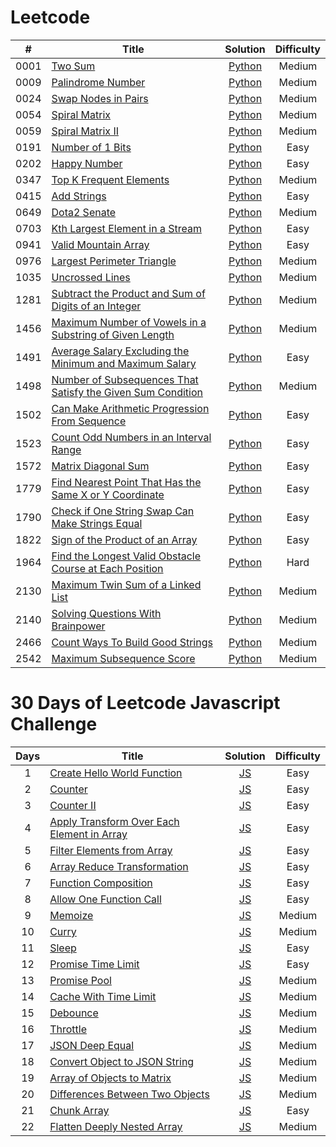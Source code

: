 # Leetcode

|  #   | Title                                                                                                                                                         |                                            Solution                                            | Difficulty |
| :--: | ------------------------------------------------------------------------------------------------------------------------------------------------------------- | :--------------------------------------------------------------------------------------------: | :--------: |
| 0001 | [Two Sum](https://leetcode.com/problems/two-sum)                                                                                                              |                           [Python](./algorithms/leetcode/two-sum.py)                           |   Medium   |
| 0009 | [Palindrome Number](https://leetcode.com/problems/palindrome-number)                                                                                          |                      [Python](./algorithms/leetcode/palindrome-number.py)                      |   Medium   |
| 0024 | [Swap Nodes in Pairs](https://leetcode.com/problems/swap-nodes-in-pairs)                                                                                      |                     [Python](./algorithms/leetcode/swap-nodes-in-pairs.py)                     |   Medium   |
| 0054 | [Spiral Matrix](https://leetcode.com/problems/spiral-matrix/)                                                                                                 |                        [Python](./algorithms/leetcode/spiral-matrix.py)                        |   Medium   |
| 0059 | [Spiral Matrix II](https://leetcode.com/problems/spiral-matrix-ii/)                                                                                           |                      [Python](./algorithms/leetcode/spiral-matrix-ii.py)                       |   Medium   |
| 0191 | [Number of 1 Bits](https://leetcode.com/problems/number-of-1-bits)                                                                                            |                      [Python](./algorithms/leetcode/number-of-1-bits.py)                       |    Easy    |
| 0202 | [Happy Number](https://leetcode.com/problems/happy-number)                                                                                                    |                        [Python](./algorithms/leetcode/happy-number.py)                         |    Easy    |
| 0347 | [Top K Frequent Elements](https://leetcode.com/problems/top-k-frequent-elements)                                                                              |                   [Python](./algorithms/leetcode/top-k-frequent-elements.py)                   |   Medium   |
| 0415 | [Add Strings](https://leetcode.com/problems/add-strings)                                                                                                      |                         [Python](./algorithms/leetcode/add-strings.py)                         |    Easy    |
| 0649 | [Dota2 Senate](https://leetcode.com/problems/dota2-senate/)                                                                                                   |                        [Python](./algorithms/leetcode/dota2-senate.py)                         |   Medium   |
| 0703 | [Kth Largest Element in a Stream](https://leetcode.com/problems/kth-largest-element-in-a-stream)                                                              |               [Python](./algorithms/leetcode/kth-largest-element-in-a-stream.py)               |    Easy    |
| 0941 | [Valid Mountain Array](https://leetcode.com/problems/valid-mountain-array)                                                                                    |                    [Python](./algorithms/leetcode/valid-mountain-array.py)                     |    Easy    |
| 0976 | [Largest Perimeter Triangle](https://leetcode.com/problems/largest-perimeter-triangle)                                                                        |                 [Python](./algorithms/leetcode/largest-perimeter-triangle.py)                  |   Medium   |
| 1035 | [Uncrossed Lines](https://leetcode.com/problems/uncrossed-lines/)                                                                                             |                       [Python](./algorithms/leetcode/uncrossed-lines.py)                       |   Medium   |
| 1281 | [Subtract the Product and Sum of Digits of an Integer](https://leetcode.com/problems/subtract-the-product-and-sum-of-digits-of-an-integer)                    |    [Python](./algorithms/leetcode/subtract-the-product-and-sum-of-digits-of-an-integer.py)     |   Medium   |
| 1456 | [Maximum Number of Vowels in a Substring of Given Length](https://leetcode.com/problems/maximum-number-of-vowels-in-a-substring-of-given-length/)             |   [Python](./algorithms/leetcode/maximum-number-of-vowels-in-a-substring-of-given-length.py)   |   Medium   |
| 1491 | [Average Salary Excluding the Minimum and Maximum Salary](https://leetcode.com/problems/average-salary-excluding-the-minimum-and-maximum-salary)              |   [Python](./algorithms/leetcode/average-salary-excluding-the-minimum-and-maximum-salary.py)   |    Easy    |
| 1498 | [Number of Subsequences That Satisfy the Given Sum Condition](https://leetcode.com/problems/number-of-subsequences-that-satisfy-the-given-sum-condition/)     | [Python](./algorithms/leetcode/number-of-subsequences-that-satisfy-the-given-sum-condition.py) |   Medium   |
| 1502 | [Can Make Arithmetic Progression From Sequence](https://leetcode.com/problems/can-make-arithmetic-progression-from-sequence)                                  |        [Python](./algorithms/leetcode/can-make-arithmetic-progression-from-sequence.py)        |    Easy    |
| 1523 | [Count Odd Numbers in an Interval Range](https://leetcode.com/problems/count-odd-numbers-in-an-interval-range/)                                               |           [Python](./algorithms/leetcode/count-odd-numbers-in-an-interval-range.py)            |    Easy    |
| 1572 | [Matrix Diagonal Sum](https://leetcode.com/problems/matrix-diagonal-sum/description/)                                                                         |                     [Python](./algorithms/leetcode/matrix-diagonal-sum.py)                     |    Easy    |
| 1779 | [Find Nearest Point That Has the Same X or Y Coordinate](https://leetcode.com/problems/find-nearest-point-that-has-the-same-x-or-y-coordinate)                |   [Python](./algorithms/leetcode/find-nearest-point-that-has-the-same-x-or-y-coordinate.py)    |    Easy    |
| 1790 | [Check if One String Swap Can Make Strings Equal](https://leetcode.com/problems/check-if-one-string-swap-can-make-strings-equal)                              |       [Python](./algorithms/leetcode/check-if-one-string-swap-can-make-strings-equal.py)       |    Easy    |
| 1822 | [Sign of the Product of an Array](https://leetcode.com/problems/sign-of-the-product-of-an-array)                                                              |               [Python](./algorithms/leetcode/sign-of-the-product-of-an-array.py)               |    Easy    |
| 1964 | [Find the Longest Valid Obstacle Course at Each Position](https://leetcode.com/problems/find-the-longest-valid-obstacle-course-at-each-position/description/) |   [Python](./algorithms/leetcode/find-the-longest-valid-obstacle-course-at-each-position.py)   |    Hard    |
| 2130 | [Maximum Twin Sum of a Linked List](https://leetcode.com/problems/maximum-twin-sum-of-a-linked-list)                                                          |              [Python](./algorithms/leetcode/maximum-twin-sum-of-a-linked-list.py)              |   Medium   |
| 2140 | [Solving Questions With Brainpower](https://leetcode.com/problems/solving-questions-with-brainpower/)                                                         |              [Python](./algorithms/leetcode/solving-questions-with-brainpower.py)              |   Medium   |
| 2466 | [Count Ways To Build Good Strings](https://leetcode.com/problems/count-ways-to-build-good-strings/)                                                           |              [Python](./algorithms/leetcode/count-ways-to-build-good-strings.py)               |   Medium   |
| 2542 | [Maximum Subsequence Score](https://leetcode.com/problems/maximum-subsequence-score)                                                                          |                  [Python](./algorithms/leetcode/maximum-subsequence-score.py)                  |   Medium   |

# 30 Days of Leetcode Javascript Challenge

| Days | Title                                                                                                                              |                                         Solution                                         | Difficulty |
| :--: | ---------------------------------------------------------------------------------------------------------------------------------- | :--------------------------------------------------------------------------------------: | :--------: |
|  1   | [Create Hello World Function](https://leetcode.com/problems/create-hello-world-function)                                           |        [JS](./30-days-of-LC-javascript-challenge/create-hello-world-function.js)         |    Easy    |
|  2   | [Counter](https://leetcode.com/problems/counter)                                                                                   |                  [JS](./30-days-of-LC-javascript-challenge/counter.js)                   |    Easy    |
|  3   | [Counter II](https://leetcode.com/problems/counter-ii/description)                                                                 |                 [JS](./30-days-of-LC-javascript-challenge/counter-ii.js)                 |    Easy    |
|  4   | [Apply Transform Over Each Element in Array](https://leetcode.com/problems/apply-transform-over-each-element-in-array/description) | [JS](./30-days-of-LC-javascript-challenge/apply-transform-over-each-element-in-array.js) |    Easy    |
|  5   | [Filter Elements from Array](https://leetcode.com/problems/filter-elements-from-array)                                             |         [JS](./30-days-of-LC-javascript-challenge/filter-elements-from-array.js)         |    Easy    |
|  6   | [Array Reduce Transformation](https://leetcode.com/problems/array-reduce-transformation/description/)                              |        [JS](./30-days-of-LC-javascript-challenge/array-reduce-transformation.js)         |    Easy    |
|  7   | [Function Composition](https://leetcode.com/problems/function-composition/)                                                        |            [JS](./30-days-of-LC-javascript-challenge/function-composition.js)            |    Easy    |
|  8   | [Allow One Function Call](https://leetcode.com/problems/allow-one-function-call/)                                                  |          [JS](./30-days-of-LC-javascript-challenge/allow-one-function-call.js)           |    Easy    |
|  9   | [Memoize](https://leetcode.com/problems/memoize/)                                                                                  |                  [JS](./30-days-of-LC-javascript-challenge/memoize.js)                   |   Medium   |
|  10  | [Curry](https://leetcode.com/problems/curry/)                                                                                      |                   [JS](./30-days-of-LC-javascript-challenge/curry.js)                    |   Medium   |
|  11  | [Sleep](https://leetcode.com/problems/sleep/)                                                                                      |                   [JS](./30-days-of-LC-javascript-challenge/sleep.js)                    |    Easy    |
|  12  | [Promise Time Limit](https://leetcode.com/problems/promise-time-limit/)                                                            |             [JS](./30-days-of-LC-javascript-challenge/promise-time-limit.js)             |    Easy    |
|  13  | [Promise Pool](https://leetcode.com/problems/promise-pool/)                                                                        |                [JS](./30-days-of-LC-javascript-challenge/promise-pool.js)                |   Medium   |
|  14  | [Cache With Time Limit](https://leetcode.com/problems/cache-with-time-limit)                                                       |           [JS](./30-days-of-LC-javascript-challenge/cache-with-time-limit.js)            |   Medium   |
|  15  | [Debounce](https://leetcode.com/problems/debounce)                                                                                 |                  [JS](./30-days-of-LC-javascript-challenge/deboune.js)                   |   Medium   |
|  16  | [Throttle](https://leetcode.com/problems/throttle)                                                                                 |                  [JS](./30-days-of-LC-javascript-challenge/throttle.js)                  |   Medium   |
|  17  | [JSON Deep Equal](https://leetcode.com/problems/json-deep-equal)                                                                   |              [JS](./30-days-of-LC-javascript-challenge/json-deep-equal.js)               |   Medium   |
|  18  | [Convert Object to JSON String](https://leetcode.com/problems/convert-object-to-json-string)                                       |       [JS](./30-days-of-LC-javascript-challenge/convert-object-to-json-string.js)        |   Medium   |
|  19  | [Array of Objects to Matrix](https://leetcode.com/problems/array-of-objects-to-matrix)                                             |         [JS](./30-days-of-LC-javascript-challenge/array-of-objects-to-matrix.js)         |   Medium   |
|  20  | [Differences Between Two Objects](https://leetcode.com/problems/differences-between-two-objects)                                   |      [JS](./30-days-of-LC-javascript-challenge/differences-between-two-objects.js)       |   Medium   |
|  21  | [Chunk Array](https://leetcode.com/problems/chunk-array)                                                                           |                [JS](./30-days-of-LC-javascript-challenge/chunk-array.js)                 |    Easy    |
|  22  | [Flatten Deeply Nested Array](https://leetcode.com/problems/flatten-deeply-nested-array)                                           |        [JS](./30-days-of-LC-javascript-challenge/flatten-deeply-nested-array.js)         |   Medium   |
